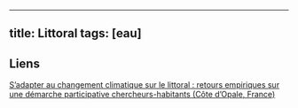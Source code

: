 
---
title: Littoral
tags: [eau]
---


## Liens

[S’adapter au changement climatique sur le littoral : retours empiriques sur une démarche participative chercheurs-habitants (Côte d’Opale, France)](https://journals.openedition.org/tem/10231)
